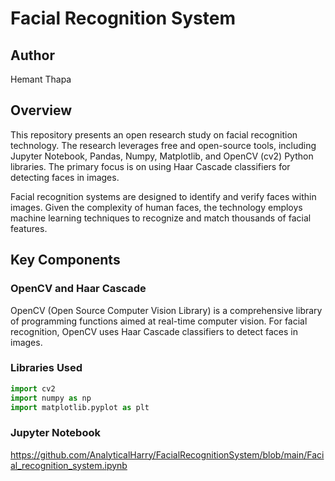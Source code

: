 # Facial Recognition System

## Author
Hemant Thapa

## Overview
This repository presents an open research study on facial recognition technology. The research leverages free and open-source tools, including Jupyter Notebook, Pandas, Numpy, Matplotlib, and OpenCV (cv2) Python libraries. The primary focus is on using Haar Cascade classifiers for detecting faces in images.

Facial recognition systems are designed to identify and verify faces within images. Given the complexity of human faces, the technology employs machine learning techniques to recognize and match thousands of facial features.

## Key Components

### OpenCV and Haar Cascade
OpenCV (Open Source Computer Vision Library) is a comprehensive library of programming functions aimed at real-time computer vision. For facial recognition, OpenCV uses Haar Cascade classifiers to detect faces in images.

### Libraries Used
```python
import cv2
import numpy as np
import matplotlib.pyplot as plt
```
### Jupyter Notebook

https://github.com/AnalyticalHarry/FacialRecognitionSystem/blob/main/Facial_recognition_system.ipynb
